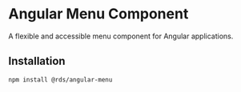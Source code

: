 # Angular Menu Component

A flexible and accessible menu component for Angular applications.

## Installation

```bash
npm install @rds/angular-menu
```

